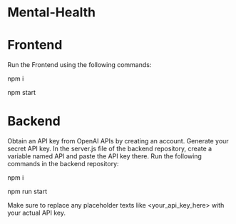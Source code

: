 # Mental-Health
# Frontend

Run the Frontend using the following commands:

npm i

npm start

# Backend

Obtain an API key from OpenAI APIs by creating an account. Generate your secret API key. 
In the server.js file of the backend repository, create a variable named API and paste the API key there.
Run the following commands in the backend repository:

npm i

npm run start

Make sure to replace any placeholder texts like <your_api_key_here> with your actual API key.
